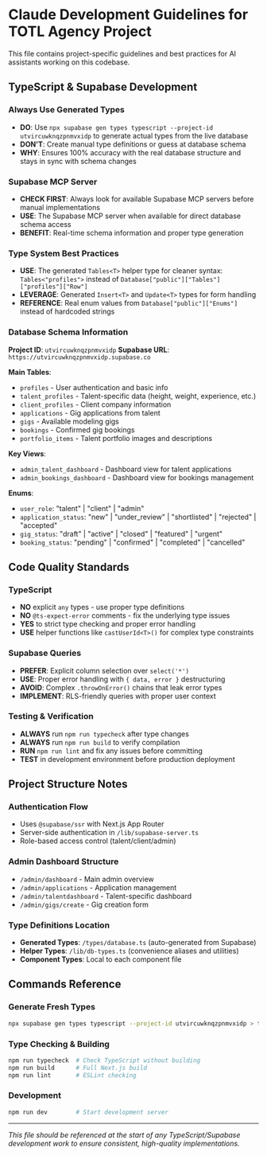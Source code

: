# Claude Development Guidelines for TOTL Agency Project

This file contains project-specific guidelines and best practices for AI assistants working on this codebase.

## TypeScript & Supabase Development

### Always Use Generated Types
- **DO**: Use `npx supabase gen types typescript --project-id utvircuwknqzpnmvxidp` to generate actual types from the live database
- **DON'T**: Create manual type definitions or guess at database schema
- **WHY**: Ensures 100% accuracy with the real database structure and stays in sync with schema changes

### Supabase MCP Server
- **CHECK FIRST**: Always look for available Supabase MCP servers before manual implementations
- **USE**: The Supabase MCP server when available for direct database schema access
- **BENEFIT**: Real-time schema information and proper type generation

### Type System Best Practices
- **USE**: The generated `Tables<T>` helper type for cleaner syntax: `Tables<"profiles">` instead of `Database["public"]["Tables"]["profiles"]["Row"]`
- **LEVERAGE**: Generated `Insert<T>` and `Update<T>` types for form handling
- **REFERENCE**: Real enum values from `Database["public"]["Enums"]` instead of hardcoded strings

### Database Schema Information
**Project ID**: `utvircuwknqzpnmvxidp`
**Supabase URL**: `https://utvircuwknqzpnmvxidp.supabase.co`

**Main Tables**:
- `profiles` - User authentication and basic info
- `talent_profiles` - Talent-specific data (height, weight, experience, etc.)
- `client_profiles` - Client company information
- `applications` - Gig applications from talent
- `gigs` - Available modeling gigs
- `bookings` - Confirmed gig bookings
- `portfolio_items` - Talent portfolio images and descriptions

**Key Views**:
- `admin_talent_dashboard` - Dashboard view for talent applications
- `admin_bookings_dashboard` - Dashboard view for bookings management

**Enums**:
- `user_role`: "talent" | "client" | "admin"
- `application_status`: "new" | "under_review" | "shortlisted" | "rejected" | "accepted"
- `gig_status`: "draft" | "active" | "closed" | "featured" | "urgent"
- `booking_status`: "pending" | "confirmed" | "completed" | "cancelled"

## Code Quality Standards

### TypeScript
- **NO** explicit `any` types - use proper type definitions
- **NO** `@ts-expect-error` comments - fix the underlying type issues
- **YES** to strict type checking and proper error handling
- **USE** helper functions like `castUserId<T>()` for complex type constraints

### Supabase Queries
- **PREFER**: Explicit column selection over `select('*')`
- **USE**: Proper error handling with `{ data, error }` destructuring
- **AVOID**: Complex `.throwOnError()` chains that leak error types
- **IMPLEMENT**: RLS-friendly queries with proper user context

### Testing & Verification
- **ALWAYS** run `npm run typecheck` after type changes
- **ALWAYS** run `npm run build` to verify compilation
- **RUN** `npm run lint` and fix any issues before committing
- **TEST** in development environment before production deployment

## Project Structure Notes

### Authentication Flow
- Uses `@supabase/ssr` with Next.js App Router
- Server-side authentication in `/lib/supabase-server.ts`
- Role-based access control (talent/client/admin)

### Admin Dashboard Structure
- `/admin/dashboard` - Main admin overview
- `/admin/applications` - Application management  
- `/admin/talentdashboard` - Talent-specific dashboard
- `/admin/gigs/create` - Gig creation form

### Type Definitions Location
- **Generated Types**: `/types/database.ts` (auto-generated from Supabase)
- **Helper Types**: `/lib/db-types.ts` (convenience aliases and utilities)
- **Component Types**: Local to each component file

## Commands Reference

### Generate Fresh Types
```bash
npx supabase gen types typescript --project-id utvircuwknqzpnmvxidp > types/database.ts
```

### Type Checking & Building
```bash
npm run typecheck  # Check TypeScript without building
npm run build      # Full Next.js build
npm run lint       # ESLint checking
```

### Development
```bash
npm run dev        # Start development server
```

---

*This file should be referenced at the start of any TypeScript/Supabase development work to ensure consistent, high-quality implementations.*